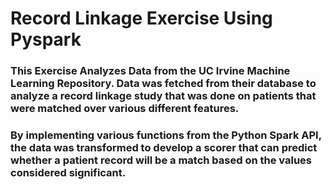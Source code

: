 # Record Linkage Exercise Using Pyspark

### This Exercise Analyzes Data from the UC Irvine Machine Learning Repository. Data was fetched from their database to analyze a record linkage study that was done on patients that were matched over various different features.

### By implementing various functions from the Python Spark API, the data was transformed to develop a scorer that can predict whether a patient record will be a match based on the values considered significant.
